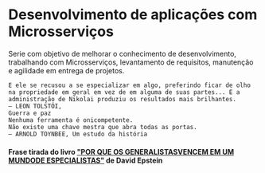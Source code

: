 # Desenvolvimento de aplicações com Microsserviços
Serie com objetivo de melhorar o conhecimento de desenvolvimento, trabalhando com Microsserviços, levantamento de requisitos, manutenção e agilidade em entrega de projetos. 



````
E ele se recusou a se especializar em algo, preferindo ficar de olho
na propriedade em geral em vez de em alguma de suas partes... E a
administração de Nikolai produziu os resultados mais brilhantes.
— LEON TOLSTÓI, 
Guerra e paz
Nenhuma ferramenta é onicompetente.
Não existe uma chave mestra que abra todas as portas.
— ARNOLD TOYNBEE, Um estudo da história
````

#### Frase tirada do livro ["POR QUE OS GENERALISTASVENCEM EM UM MUNDODE ESPECIALISTAS"](https://www.amazon.com/Generalistas-Vencem-Especialistas-Portugues-Brasil/dp/6580634340) de David Epstein
